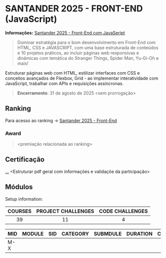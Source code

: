 # SANTANDER 2025 - FRONT-END (JavaScript)

**Informações:** [Santander 2025 - Front-End com JavaSeript]()

> Dominar estratégia para o bom desenvolvimento em Front-End com HTML, CSS e JAVASCRIPT, com uma base estruturada de conteúdos e 10 projetos práticos, ao incluir páginas web responsivas e dinâmicas com temática do Stranger Things, Spider Man, Yu-Gi-Oh e mais!

Estruturar páginas web com HTML, estilizar interfaces com CSS e conceitos avançados de Flexbox, Grid - ao implementar interatividade com JavaScript, trabalhar com APIs e requisições assíncronas.

> **Encerramento**: 31 de agosto de 2025 <sem prorrogação> 

## Ranking

Para acesso ao ranking -> [Santander 2025 - Front-End](https://web.dio.me/track/santander-2025-front-end?order=newest&page=1&search=&tab=ranking)

<adicionar imagem>

### Award

> <premiação relacionada ao ranking>

## Certificação
[...]() <Estruturar pdf geral com informações e validaçõe da participação>

## Módulos

Setup information: 

|COURSES|PROJECT CHALLENGES|CODE CHALLENGES|
|:----: |:----:  		   |:----:  	   |
|39		|11				   |4			   | 

|MID	|MODULE 											|SID	|CATEGORY 		|SUBMDULE 				|DURATION	|CHECK					|
|:----  |:---- 												|:----	|:----:			|:----:					|:----:		|:----:					|
|M-X 	|<title>											|	   	|				| 					 	|			|:white_check_mark:		|
|		|			 										|SC-1	|Course			|<title>  				|	   		|:white_square_button:	|
|		|			 										|SC-2	|Course			|<title>  				|	   		|:white_square_button:	|
|		|			 										|SC-3	|Course			|<title>  				|	   		|:white_square_button:	|
|		|			 										|SC-4	|Course			|<title>  				|	   		|:white_square_button:	|
|		|			 										|SLP-1	|Lab Project	|<title>  				|	   		|						|
|		|													|SM-1	|Mentoring		|<title>  				|			|						|
|M-X 	|<title>											|	   	|				| 					 	|			|:white_check_mark:		|
|		|			 										|SC-5	|Course			|<title>  				|	   		|:white_square_button:	|
|		|			 										|SC-6	|Course			|<title>  				|	   		|:white_square_button:	|
|		|			 										|SC-7	|Course			|<title>  				|	   		|:white_square_button:	|
|		|			 										|SC-8	|Course			|<title>  				|	   		|:white_square_button:	|
|		|			 										|SC-9	|Course			|<title>  				|	   		|:white_square_button:	|
|		|			 										|SC-10	|Course			|<title>  				|	   		|:white_square_button:	|
|		|			 										|SLP-2	|Lab Project	|<title>  				|	   		|						|
|		|			 										|SLP-3	|Lab Project	|<title>  				|	   		|						|
|M-X 	|<title>											|	   	|				| 					 	|			|:white_check_mark:		|
|		|			 										|SC-11	|Course			|<title>  				|	   		|:white_square_button:	|
|		|			 										|SC-12	|Course			|<title>  				|	   		|:white_square_button:	|
|		|			 										|SC-13	|Course			|<title>  				|	   		|:white_square_button:	|
|		|			 										|SC-14	|Course			|<title>  				|	   		|:white_square_button:	|
|		|			 										|SLP-4	|Lab Project	|<title>  				|	   		|						|
|M-X 	|<title>											|	   	|				| 					 	|			|:white_check_mark:		|
|		|			 										|SC-15	|Course			|<title>  				|	   		|:white_square_button:	|
|		|			 										|SC-16	|Course			|<title>  				|	   		|:white_square_button:	|
|		|			 										|SLP-5	|Lab Project	|<title>  				|	   		|						|
|		|			 										|SC-17	|Course			|<title>  				|	   		|:white_square_button:	|
|		|			 										|SC-18	|Course			|<title>  				|	   		|:white_square_button:	|
|		|													|SCC-1	|Code Challenge	|<title>  				|			|						|
|		|			 										|SLP-6	|Lab Project	|<title>  				|	   		|						|
|M-X 	|<title>											|	   	|				| 					 	|			|:white_check_mark:		|
|		|			 										|SC-19	|Course			|<title>  				|	   		|:white_square_button:	|
|		|			 										|SC-20	|Course			|<title>  				|	   		|:white_square_button:	|
|		|			 										|SC-21	|Course			|<title>  				|	   		|:white_square_button:	|
|		|			 										|SC-22	|Course			|<title>  				|	   		|:white_square_button:	|
|		|			 										|SC-23	|Course			|<title>  				|	   		|:white_square_button:	|
|		|			 										|SC-24	|Course			|<title>  				|	   		|:white_square_button:	|
|		|			 										|SC-25	|Course			|<title>  				|	   		|:white_square_button:	|
|		|													|SCC-2	|Code Challenge	|<title>  				|			|						|
|		|			 										|SLP-7	|Lab Project	|<title>  				|	   		|						|
|M-X 	|<title>											|	   	|				| 					 	|			|:white_check_mark:		|
|		|			 										|SC-26	|Course			|<title>  				|	   		|:white_square_button:	|
|		|			 										|SC-27	|Course			|<title>  				|	   		|:white_square_button:	|
|		|			 										|SC-28	|Course			|<title>  				|	   		|:white_square_button:	|
|		|			 										|SC-29	|Course			|<title>  				|	   		|:white_square_button:	|
|		|			 										|SC-30	|Course			|<title>  				|	   		|:white_square_button:	|
|		|			 										|SC-31	|Course			|<title>  				|	   		|:white_square_button:	|
|		|													|SCC-3	|Code Challenge	|<title>  				|			|						|
|		|			 										|SLP-8	|Lab Project	|<title>  				|	   		|						|
|M-X 	|<title>											|	   	|				| 					 	|			|:white_check_mark:		|
|		|			 										|SC-32	|Course			|<title>  				|	   		|:white_square_button:	|
|		|			 										|SC-33	|Course			|<title>  				|	   		|:white_square_button:	|
|		|			 										|SC-34	|Course			|<title>  				|	   		|:white_square_button:	|
|		|			 										|SLP-9	|Lab Project	|<title>  				|	   		|						|
|M-X 	|<title>											|	   	|				| 					 	|			|:white_check_mark:		|
|		|			 										|SC-35	|Course			|<title>  				|	   		|:white_square_button:	|
|		|			 										|SC-36	|Course			|<title>  				|	   		|:white_square_button:	|
|		|			 										|SC-37	|Course			|<title>  				|	   		|:white_square_button:	|
|		|			 										|SC-38	|Course			|<title>  				|	   		|:white_square_button:	|
|		|			 										|SLP-10	|Lab Project	|<title>  				|	   		|						|
|		|			 										|SLP-11	|Lab Project	|<title>  				|	   		|						|
|		|													|SCC-4	|Code Challenge	|<title>  				|			|						|
|		|			 										|SC-39	|Course			|<title>  				|	   		|:white_square_button:	|

## Análise geral do BootCamp
